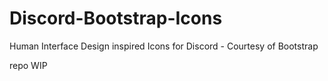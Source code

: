 # Discord-Bootstrap-Icons
Human Interface Design inspired Icons for Discord - Courtesy of Bootstrap

repo WIP
